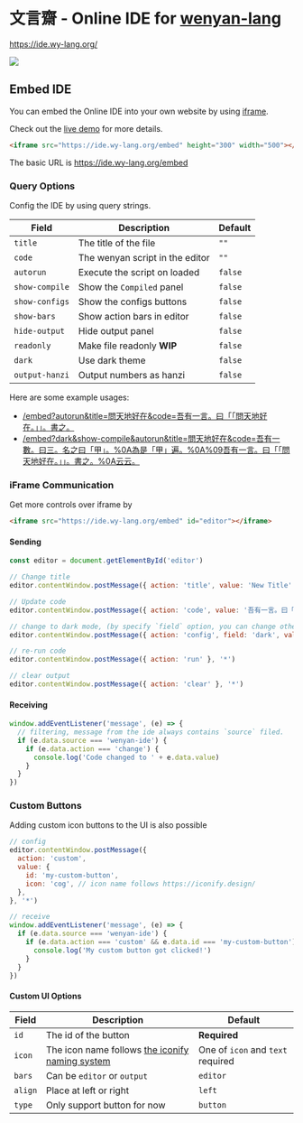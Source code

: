 # 文言齋 - Online IDE for [wenyan-lang](https://github.com/wenyan-lang/wenyan)

https://ide.wy-lang.org/

![](https://github.com/wenyan-lang/wenyan/raw/master/screenshots/screenshot02.png)

## Embed IDE

You can embed the Online IDE into your own website by using [iframe](https://www.w3schools.com/tags/tag_iframe.asp). 

Check out the [live demo](https://ide.wy-lang.org/embed_demo) for more details.

```html
<iframe src="https://ide.wy-lang.org/embed" height="300" width="500"></iframe>
```

The basic URL is https://ide.wy-lang.org/embed

### Query Options

Config the IDE by using query strings.

| Field | Description | Default | 
| --- | --- | --- |
| `title` | The title of the file | `""` |
| `code` | The wenyan script in the editor | `""` |
| `autorun` | Execute the script on loaded | `false` |
| `show-compile` | Show the `Compiled` panel | `false` |
| `show-configs` | Show the configs buttons | `false` |
| `show-bars` | Show action bars in editor | `false` |
| `hide-output` | Hide output panel | `false` |
| `readonly` | Make file readonly **WIP** | `false` |
| `dark` | Use dark theme | `false` |
| `output-hanzi` | Output numbers as hanzi | `false` |

Here are some example usages:

- [/embed?autorun&title=問天地好在&code=吾有一言。曰「「問天地好在。」」。書之。](https://ide.wy-lang.org/embed?autorun&title=%E5%95%8F%E5%A4%A9%E5%9C%B0%E5%A5%BD%E5%9C%A8&code=%E5%90%BE%E6%9C%89%E4%B8%80%E8%A8%80%E3%80%82%E6%9B%B0%E3%80%8C%E3%80%8C%E5%95%8F%E5%A4%A9%E5%9C%B0%E5%A5%BD%E5%9C%A8%E3%80%82%E3%80%8D%E3%80%8D%E3%80%82%E6%9B%B8%E4%B9%8B%E3%80%82)
- [/embed?dark&show-compile&autorun&title=問天地好在&code=吾有一數。曰三。名之曰「甲」。%0A為是「甲」遍。%0A%09吾有一言。曰「「問天地好在。」」。書之。%0A云云。](https://ide.wy-lang.org/embed?dark&show-compile&autorun&title=%E5%95%8F%E5%A4%A9%E5%9C%B0%E5%A5%BD%E5%9C%A8&code=%E5%90%BE%E6%9C%89%E4%B8%80%E6%95%B8%E3%80%82%E6%9B%B0%E4%B8%89%E3%80%82%E5%90%8D%E4%B9%8B%E6%9B%B0%E3%80%8C%E7%94%B2%E3%80%8D%E3%80%82%0A%E7%82%BA%E6%98%AF%E3%80%8C%E7%94%B2%E3%80%8D%E9%81%8D%E3%80%82%0A%09%E5%90%BE%E6%9C%89%E4%B8%80%E8%A8%80%E3%80%82%E6%9B%B0%E3%80%8C%E3%80%8C%E5%95%8F%E5%A4%A9%E5%9C%B0%E5%A5%BD%E5%9C%A8%E3%80%82%E3%80%8D%E3%80%8D%E3%80%82%E6%9B%B8%E4%B9%8B%E3%80%82%0A%E4%BA%91%E4%BA%91%E3%80%82)

### iFrame Communication

Get more controls over iframe by

```html
<iframe src="https://ide.wy-lang.org/embed" id="editor"></iframe>
```

#### Sending

```js
const editor = document.getElementById('editor')

// Change title
editor.contentWindow.postMessage({ action: 'title', value: 'New Title' }, '*')

// Update code
editor.contentWindow.postMessage({ action: 'code', value: '吾有一言。曰「「問天地好在。」」。書之。' }, '*')

// change to dark mode, (by specify `field` option, you can change other options as well)
editor.contentWindow.postMessage({ action: 'config', field: 'dark', value: true }, '*')

// re-run code
editor.contentWindow.postMessage({ action: 'run' }, '*')

// clear output
editor.contentWindow.postMessage({ action: 'clear' }, '*')
```

#### Receiving

```js
window.addEventListener('message', (e) => {
  // filtering, message from the ide always contains `source` filed.
  if (e.data.source === 'wenyan-ide') {
    if (e.data.action === 'change') {
      console.log('Code changed to ' + e.data.value)
    }
  }
})
```

### Custom Buttons

Adding custom icon buttons to the UI is also possible

```js
// config
editor.contentWindow.postMessage({ 
  action: 'custom', 
  value: {
    id: 'my-custom-button',
    icon: 'cog', // icon name follows https://iconify.design/
  },
}, '*')
```

```js
// receive
window.addEventListener('message', (e) => {
  if (e.data.source === 'wenyan-ide') {
    if (e.data.action === 'custom' && e.data.id === 'my-custom-button') {
      console.log('My custom button got clicked!')
    }
  }
})
```

#### Custom UI Options

| Field | Description | Default | 
| --- | --- | --- |
| `id` | The id of the button | **Required** |
| `icon` | The icon name follows [the iconify naming system](https://iconify.design/) | One of `icon` and `text` required |
| `bars` | Can be `editor` or `output` | `editor` |
| `align` | Place at left or right | `left` |
| `type` | Only support button for now | `button` |
